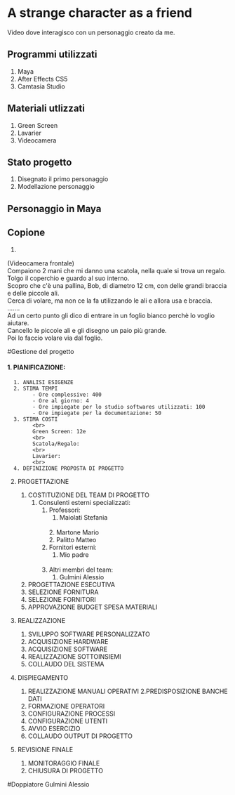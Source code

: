 # A strange character as a friend
Video dove interagisco con un personaggio creato da me.


## Programmi utilizzati
1. Maya
2. After Effects CS5
3. Camtasia Studio

## Materiali utlizzati 
1. Green Screen
2. Lavarier
3. Videocamera

## Stato progetto
1. Disegnato il primo personaggio
2. Modellazione personaggio

## Personaggio in Maya

## Copione
1. 
(Videocamera frontale)<br>
Compaiono 2 mani che mi danno una scatola, nella quale si trova un regalo.<br>
Tolgo il coperchio e guardo al suo interno.<br>
Scopro che c'è una pallina, Bob, di diametro 12 cm, con delle grandi braccia e delle piccole ali.<br>
Cerca di volare, ma non ce la fa utilizzando le ali e allora usa e braccia.<br>
.......<br>
Ad un certo punto gli dico di entrare in un foglio bianco perchè lo voglio aiutare. <br>
Cancello le piccole ali e gli disegno un paio più grande.<br>
Poi lo faccio volare via dal foglio.<br>

#Gestione del progetto

#### 1. PIANIFICAZIONE:
      1. ANALISI ESIGENZE
      2. STIMA TEMPI
            - Ore complessive: 400
            - Ore al giorno: 4
            - Ore impiegate per lo studio softwares utilizzati: 100
            - Ore impiegate per la documentazione: 50
      3. STIMA COSTI
            <br>
            Green Screen: 12e
            <br>
            Scatola/Regalo: 
            <br>
            Lavarier: 
            <br>
      4. DEFINIZIONE PROPOSTA DI PROGETTO
      
2. PROGETTAZIONE
      1. COSTITUZIONE DEL TEAM DI PROGETTO
            <br>
            1. Consulenti esterni specializzati: 
                  <br>
                  1. Professori:
                        <br>
                        1. Maiolati Stefania
                        <br>
                        2. Martone Mario
                        <br>
                        2. Palitto Matteo
                        <br>
                  2. Fornitori esterni:
                        <br>
                        1. Mio padre
                        <br>
                  3. Altri membri del team:
                        <br>
                        1. Gulmini Alessio
      2. PROGETTAZIONE ESECUTIVA
      3. SELEZIONE FORNITURA
      4. SELEZIONE FORNITORI
      5. APPROVAZIONE BUDGET SPESA MATERIALI
      
3. REALIZZAZIONE
      1. SVILUPPO SOFTWARE PERSONALIZZATO
      2. ACQUISIZIONE HARDWARE 
      3. ACQUISIZIONE SOFTWARE
      4. REALIZZAZIONE SOTTOINSIEMI
      5. COLLAUDO DEL SISTEMA
      
4. DISPIEGAMENTO
      1. REALIZZAZIONE MANUALI OPERATIVI
      2.PREDISPOSIZIONE BANCHE DATI
      3. FORMAZIONE OPERATORI
      4. CONFIGURAZIONE PROCESSI 
      5. CONFIGURAZIONE UTENTI
      6. AVVIO ESERCIZIO
      7. COLLAUDO OUTPUT DI PROGETTO
      
5. REVISIONE FINALE
      1. MONITORAGGIO FINALE
      2. CHIUSURA DI PROGETTO

#Doppiatore
Gulmini Alessio

